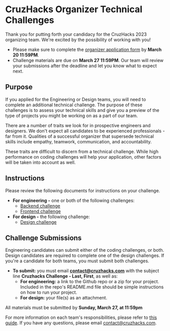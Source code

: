 # CruzHacks Organizer Technical Challenges

Thank you for putting forth your candidacy for the CruzHacks 2023 organizing team. We're excited by the possibility of working with you!
* Please make sure to complete the [organizer application form](https://forms.gle/DUoqoD1koBfcVrz29) by **March 20 11:59PM**.
* Challenge materials are due on **March 27 11:59PM**. Our team will review your submissions after the deadline and let you know what to expect next.

## Purpose

If you applied for the Engineering or Design teams, you will need to complete an additional technical challenge. The purpose of these challenges is to assess your technical skills and give you a preview of the type of projects you might be working on as a part of our team.

There are a number of traits we look for in prospective engineers and designers. We don't expect all candidates to be experienced professionals - far from it. Qualities of a successful organizer that supersede technical skills include empathy, teamwork, communication, and accountability.

These traits are difficult to discern from a technical challenge. While high performance on coding challenges will help your application, other factors will be taken into account as well.

## Instructions

Please review the following documents for instructions on your challenge.

- **For engineering -** one or both of the following challenges:
  - [Backend challenge](https://github.com/CruzHacks/cruzhacks-organizer-challenges/blob/master/backend-challenge.md)
  - [Frontend challenge](https://github.com/CruzHacks/cruzhacks-organizer-challenges/blob/master/frontend-challenge.md)  
- **For design -** the following challenge:
  - [Design challenge](https://github.com/CruzHacks/cruzhacks-organizer-challenges/blob/master/design-challenge.md)

## Challenge Submissions

Engineering candidates can submit either of the coding challenges, or both. Design candidates are required to complete one of the design challenges. If you're a candidate for both teams, you must submit both challenges.

- **To submit:** you must email **contact@cruzhacks.com** with the subject line **Cruzhacks Challenge - Last, First**, as well as:
  - **For engineering:** a link to the Github repo or a zip for your project. Included in the repo's README.md file should be simple instructions on how to run your project. 
  - **For design:** your file(s) as an attachment.

All materials must be submitted by **Sunday, March 27, at 11:59pm**

For more information on each team's responsibilities, please refer to [this guide](https://docs.google.com/document/d/1IrSZ0MXhROBF2kQelvLAiE24IwFqSZbzqpRMJzfQLEg/edit?usp=sharing). If you have any questions, please email contact@cruzhacks.com.
